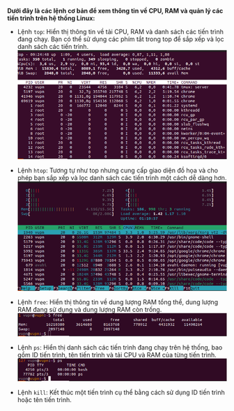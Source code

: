**Dưới đây là các lệnh cơ bản để xem thông tin về CPU, RAM và quản lý các tiến trình trên hệ thống Linux:**

- Lệnh `top`: Hiển thị thông tin về tải CPU, RAM và danh sách các tiến trình đang chạy. Bạn có thể sử dụng các phím tắt trong top để sắp xếp và lọc danh sách các tiến trình.       
![Alt](https://github.com/sys6101/vupncloud/raw/main/Picture/Linux/top.png)

- Lệnh `htop`: Tương tự như top nhưng cung cấp giao diện đồ họa và cho phép bạn sắp xếp và lọc danh sách các tiến trình một cách dễ dàng hơn.       
![Alt](https://github.com/sys6101/vupncloud/raw/main/Picture/Linux/htop.png)

- Lệnh `free`: Hiển thị thông tin về dung lượng RAM tổng thể, dung lượng RAM đang sử dụng và dung lượng RAM còn trống.      
![Alt](https://github.com/sys6101/vupncloud/raw/main/Picture/Linux/free.png)

- Lệnh `ps`: Hiển thị danh sách các tiến trình đang chạy trên hệ thống, bao gồm ID tiến trình, tên tiến trình và tải CPU và RAM của từng tiến trình.        
![Alt](https://github.com/sys6101/vupncloud/raw/main/Picture/Linux/ps.png)

- Lệnh `kill`: Kết thúc một tiến trình cụ thể bằng cách sử dụng ID tiến trình hoặc tên tiến trình.